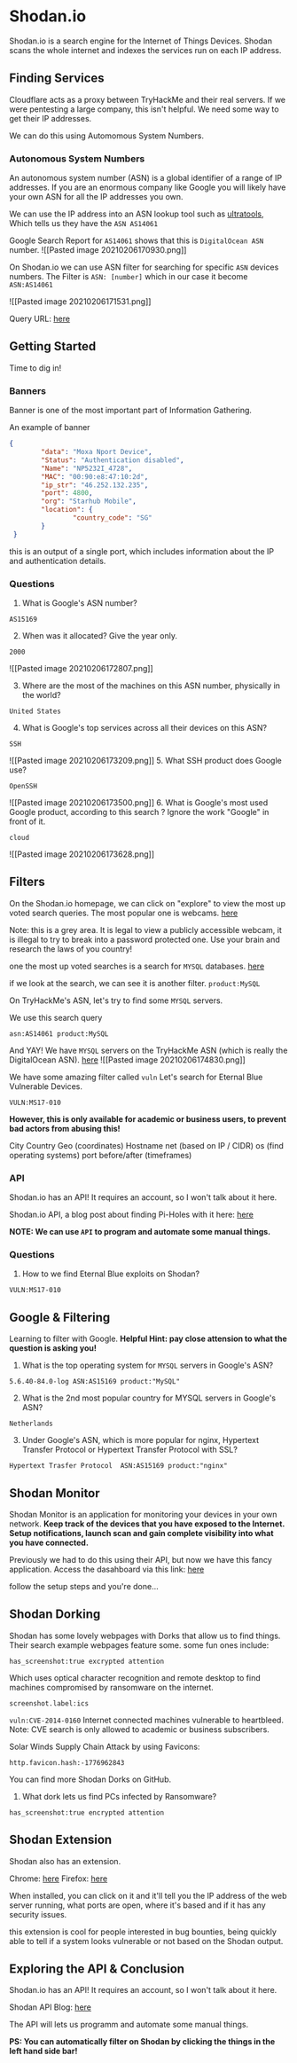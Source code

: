# Shodan.io
Shodan.io is a search engine for the Internet of Things Devices.
Shodan scans the whole internet and indexes the services run on each IP address.

## Finding Services
Cloudflare acts as a proxy between TryHackMe and their real servers. If we were pentesting a large company, this isn't helpful. We need some way to get their IP addresses.

We can do this using Automomous System Numbers.

### Autonomous System Numbers
An autonomous system number (ASN) is a global identifier of a range of IP addresses. If you are an enormous company like Google you will likely have your own ASN for all the IP addresses you own.

We can use the IP address into an ASN lookup tool such as [ultratools](https://www.ultratools.com/tools/asnInfo), Which tells us they have the `ASN AS14061`

Google Search Report for `AS14061` shows that this is `DigitalOcean ASN` number.
![[Pasted image 20210206170930.png]]

On Shodan.io we can use ASN filter for searching for specific `ASN` devices numbers. The Filter is `ASN: [number]` which in our case it become `ASN:AS14061`

![[Pasted image 20210206171531.png]]

Query URL: [here](https://www.shodan.io/search?query=ASN%3AAS14061)


## Getting Started
Time to dig in! 

### Banners
Banner is one of the most important part of Information Gathering.

An example of banner
```json
{
		"data": "Moxa Nport Device",
		"Status": "Authentication disabled",
		"Name": "NP5232I_4728",
		"MAC": "00:90:e8:47:10:2d",
		"ip_str": "46.252.132.235",
		"port": 4800,
		"org": "Starhub Mobile",
		"location": {
				"country_code": "SG"
		}
 }
```

this is an output of a single port, which includes information about the IP and authentication details.

### Questions

1. What is Google's ASN number?
```
AS15169
```
2. When was it allocated? Give the year only.
```
2000
```
![[Pasted image 20210206172807.png]]

3. Where are the most of the machines on this ASN number, physically in the world?
```
United States
```
4. What is Google's top services across all their devices on this ASN?
```
SSH
```
![[Pasted image 20210206173209.png]]
5. What SSH product does Google use?
```
OpenSSH
```
![[Pasted image 20210206173500.png]]
6. What is Google's most used Google product, according to this search ? Ignore the work "Google" in front of it.
```
cloud
```
![[Pasted image 20210206173628.png]]

## Filters
On the Shodan.io homepage, we can click on "explore" to view the most up voted search queries. The most popular one is webcams. [here](https://www.shodan.io/explore)

Note: this is a grey area. It is legal to view a publicly accessible webcam, it is illegal to try to break into a password protected one. Use your brain and research the laws of you country!

one the most up voted searches is a search for `MYSQL` databases. [here](https://www.shodan.io/search?query=product%3AMySQL)

if we look at the search, we can see it is another filter.
`product:MySQL`

On TryHackMe's ASN, let's try to find some `MYSQL` servers.

We use this search query
```
asn:AS14061 product:MySQL
```

And YAY! We have `MYSQL` servers on the TryHackMe ASN (which is really the DigitalOcean ASN). [here](https://www.shodan.io/search?query=asn%3AAS14061+product%3AMySQL)
![[Pasted image 20210206174830.png]]

We have some amazing filter called `vuln`
Let's search for Eternal Blue Vulnerable Devices.
```
VULN:MS17-010
```

**However, this is only available for academic or business users, to prevent bad actors from abusing this!**

City Country Geo (coordinates) Hostname net (based on IP / CIDR) os (find operating systems) port before/after (timeframes)

### API
Shodan.io has an API! It requires an account, so I won't talk about it here.

Shodan.io API, a blog post about finding Pi-Holes with it here:
[here](https://github.com/beesecurity/How-I-Hacked-Your-Pi-Hole/blog/master/README.md)

**NOTE: We can use `API` to program and automate some manual things.**

### Questions
1. How to we find Eternal Blue exploits on Shodan?
```
VULN:MS17-010
```

## Google & Filtering
Learning to filter with Google. 
**Helpful Hint: pay close attension to what the question is asking you!**

1. What is the top operating system for `MYSQL` servers in Google's  ASN?
```
5.6.40-84.0-log	ASN:AS15169 product:"MySQL"
```
2. What is the 2nd most popular country for MYSQL servers in Google's ASN?
```
Netherlands
```
3. Under Google's ASN, which is more popular for nginx, Hypertext Transfer Protocol or Hypertext Transfer Protocol with SSL?
```
Hypertext Trasfer Protocol	ASN:AS15169 product:"nginx"
```


## Shodan Monitor
Shodan Monitor is an application for monitoring your devices in your own network.
__Keep track of the devices that you have exposed to the Internet. Setup notifications, launch scan and gain complete visibility into what you have connected.__

Previously we had to do this using their API, but now we have this fancy application.
Access the dasahboard via this link:
[here](https://monitor.shodan.io/dashboard)

follow the setup steps and you're done...

## Shodan Dorking
Shodan has some lovely webpages with Dorks that allow us to find things. Their search example webpages feature some.
some fun ones include:
```
has_screenshot:true excrypted attention
```

Which uses optical character recognition and remote desktop to find machines compromised by ransomware on the internet.

```
screenshot.label:ics
```

`vuln:CVE-2014-0160` Internet connected machines vulnerable to heartbleed. Note: CVE search is only allowed to academic or business subscribers.

Solar Winds Supply Chain Attack by using Favicons:
```
http.favicon.hash:-1776962843
```
You can find more Shodan Dorks on GitHub.

1. What dork lets us find PCs infected by Ransomware?
```
has_screenshot:true encrypted attention
```


## Shodan Extension
Shodan also has an extension.

Chrome: [here](https://chrome.google.com/webstore/detail/shodan/jjalcfnidlmpjhdfepjhjbhnhkbgleap)
Firefox: [here](https://chrome.google.com/webstore/detail/shodan/jjalcfnidlmpjhdfepjhjbhnhkbgleap)

When installed, you can click on it and it'll tell you the IP address of the web server running, what ports are open, where it's based and if it has any security issues.

this extension is cool for people interested in bug bounties, being quickly able to tell if a system looks vulnerable or not based on the Shodan output.


## Exploring the API & Conclusion
Shodan.io has an API! It requires an account, so I won't talk about it here.

Shodan API Blog: [here](https://github.com/beesecurity/How-I-Hacked-Your-Pi-Hole/blob/master/README.md)

The API will lets us programm and automate some manual things.

**PS: You can automatically filter on Shodan by clicking the things in the left hand side bar!**

